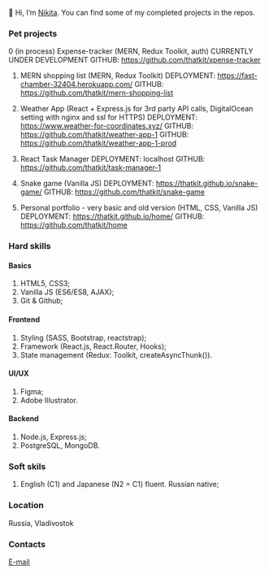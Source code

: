 👋 Hi, I’m [Nikita](https://github.com/thatkit). You can find some of my completed projects in the repos.


### Pet projects
0 (in process) Expense-tracker (MERN, Redux Toolkit, auth)
CURRENTLY UNDER DEVELOPMENT
GITHUB: https://github.com/thatkit/xpense-tracker

1. MERN shopping list (MERN, Redux Toolkit)
DEPLOYMENT: https://fast-chamber-32404.herokuapp.com/
GITHUB: https://github.com/thatkit/mern-shopping-list

2. Weather App (React + Express.js for 3rd party API calls, DigitalOcean setting with nginx and ssl for HTTPS)
DEPLOYMENT: https://www.weather-for-coordinates.xyz/
GITHUB: https://github.com/thatkit/weather-app-1
GITHUB: https://github.com/thatkit/weather-app-1-prod

3. React Task Manager
DEPLOYMENT: localhost
GITHUB: https://github.com/thatkit/task-manager-1

4. Snake game (Vanilla JS)
DEPLOYMENT: https://thatkit.github.io/snake-game/
GITHUB: https://github.com/thatkit/snake-game

5. Personal portfolio - very basic and old version (HTML, CSS, Vanilla JS)
DEPLOYMENT: https://thatkit.github.io/home/
GITHUB: https://github.com/thatkit/home

### Hard skills

#### Basics
1. HTML5, CSS3;
2. Vanilla JS (ES6/ES8, AJAX);
3. Git & Github;

#### Frontend
1. Styling (SASS, Bootstrap, reactstrap);
2. Framework (React.js, React.Router, Hooks);
3. State management (Redux: Toolkit, createAsyncThunk()).

#### UI/UX
1. Figma;
2. Adobe Illustrator.

#### Backend
1. Node.js, Express.js;
2. PostgreSQL, MongoDB.

### Soft skils
1. English (C1) and Japanese (N2 = C1) fluent. Russian native;

### Location
Russia, Vladivostok

### Contacts
[E-mail](mailto:emper137137@gmail.com?subject=[GitHub]%20Hello%20Nikita)
